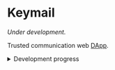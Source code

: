 # Keymail 

*Under development.*

Trusted communication web [DApp](https://ethereum.stackexchange.com/questions/383/what-is-a-dapp).

<details>
  <summary>Development progress</summary>

  ## Basic features
  - [x] Account registration
  - [x] Send messages.
  - [x] Receive messages.
  - [x] Multi-account.
  - [x] Session summary, show a slice of latest message.
  - [x] Continue registration from record. (Allow user left the registration page when record saved)
    - [x] Show account registration records in register page
  - [x] Message sending
  - [x] Delete session(s).
  - [x] Import/export account
  - [ ] Upload pre-keys
    - [x] Upload new pre-keys
    - [ ] Config interval and number
    - [ ] Replace old pre-keys
  - [ ] Prompt for upload new pre-keys when pre-keys not enough.
  - [ ] Setting pages.

  ## Edge case handling
  - [ ] Interrupt registration process when user switch Ethereum Account.
  - [ ] Including current enviroment (Cryptobox/IndexedDBStore) for messages decryptions. (But what if user change network?)

  ## Enhancements/features
  - [x] Ethereum network/account detect.
  - [x] Identicon
  - [x] Message sending from same browser
  - [ ] Use [Antd](https://ant.design) (UI framework)
  - [ ] Delete account
  - [ ] Delete (selected) message(s).
  - [ ] Cache loaded session messages. (Be careful for memory usage.) (*IndexedDB seems fast enough.*)
</details>
